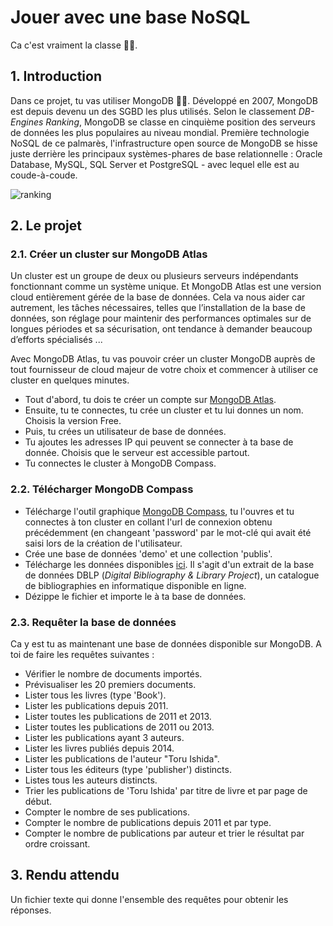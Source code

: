 # Jouer avec une base NoSQL
Ca c'est vraiment la classe 🔮🔮.

## 1. Introduction
Dans ce projet, tu vas utiliser MongoDB 🎉🎉. Développé en 2007, MongoDB est depuis devenu un des SGBD les plus utilisés. Selon le classement *DB-Engines Ranking*, MongoDB se classe en cinquième position des serveurs de données les plus populaires au niveau mondial. Première technologie NoSQL de ce palmarès, l'infrastructure open source de MongoDB se hisse juste derrière les principaux systèmes-phares de base relationnelle : Oracle Database, MySQL, SQL Server et PostgreSQL - avec lequel elle est au coude-à-coude.

![ranking](https://lh3.googleusercontent.com/hK6ISsEifSkk4fUl7V5lVvc87Bpce-q45uzX68S6fNwoW9__ysAflqBHFFZ5UcCP3K-uNlaqx9nL_0DsYFetgqcMhVAui7M0oDlkBRRgEs52EqtkTfATf1ZdetFYtKZbCYQVg8yO)

## 2. Le projet
### 2.1. Créer un cluster sur MongoDB Atlas
Un cluster est un groupe de deux ou plusieurs serveurs indépendants fonctionnant comme un système unique.
Et MongoDB Atlas est une version cloud entièrement gérée de la base de données. Cela va nous aider car autrement, les tâches nécessaires, telles que l’installation de la base de données, son réglage pour maintenir des performances optimales sur de longues périodes et sa sécurisation, ont tendance à demander beaucoup d’efforts spécialisés ... 

Avec MongoDB Atlas, tu vas pouvoir créer un cluster MongoDB auprès de tout fournisseur de cloud majeur de votre choix et commencer à utiliser ce cluster en quelques minutes.

- Tout d'abord, tu dois te créer un compte sur [MongoDB Atlas](https://account.mongodb.com/account/register).
- Ensuite, tu te connectes, tu crée un cluster et tu lui donnes un nom. Choisis la version Free.
- Puis, tu crées un utilisateur de base de données.
- Tu ajoutes les adresses IP qui peuvent se connecter à ta base de donnée. Choisis que le serveur est accessible partout.
- Tu connectes le cluster à MongoDB Compass.


### 2.2. Télécharger MongoDB Compass
- Télécharge l'outil graphique [MongoDB Compass](https://www.mongodb.com/try/download/compass), tu l'ouvres et tu connectes à ton cluster en collant l'url de connexion obtenu précédemment (en changeant 'password' par le mot-clé qui avait été saisi lors de la création de l'utilisateur.
- Crée une base de données 'demo' et une collection 'publis'.
- Télécharge les données disponibles [ici](http://b3d.bdpedia.fr/files/dblp/json.zip). Il s'agit d'un extrait de la base de données DBLP (*Digital Bibliography & Library Project*), un catalogue de bibliographies en informatique disponible en ligne.
- Dézippe le fichier et importe le à ta base de données.

### 2.3. Requêter la base de données
Ca y est tu as maintenant une base de données disponible sur MongoDB. A toi de faire les requêtes suivantes : 
- Vérifier le nombre de documents importés.
- Prévisualiser les 20 premiers documents.
- Lister tous les livres (type 'Book').
- Lister les publications depuis 2011.
- Lister toutes les publications de 2011 et 2013.
- Lister toutes les publications de 2011 ou 2013.
- Lister les publications ayant 3 auteurs.
- Lister les livres publiés depuis 2014.
- Lister les publications de l'auteur "Toru Ishida".
- Lister tous les éditeurs (type 'publisher') distincts.
- Listes tous les auteurs distincts.
- Trier les publications de 'Toru Ishida' par titre de livre et par page de début.
- Compter le nombre de ses publications.
- Compter le nombre de publications depuis 2011 et par type.
- Compter le nombre de publications par auteur et trier le résultat par ordre croissant.

## 3. Rendu attendu
Un fichier texte qui donne l'ensemble des requêtes pour obtenir les réponses.
